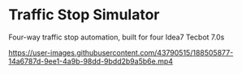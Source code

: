 # Traffic Stop Simulator
Four-way traffic stop automation, built for four Idea7 Tecbot 7.0s

https://user-images.githubusercontent.com/43790515/188505877-14a6787d-9ee1-4a9b-98dd-9bdd2b9a5b6e.mp4

